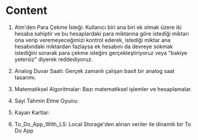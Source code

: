 # Content

1. Atm'den Para Çekme İsteği: Kullanıcı biri ana biri ek olmak üzere iki hesaba sahiptir ve bu hesaplardaki para miktarına göre istediği miktarı ona verip veremeyeceğimizi kontrol ederek, istediği miktar ana hesabındaki miktardan fazlaysa ek hesabını da devreye sokmak istediğini sorarak para çekme isteğini gerçekleştiriyoruz veya "bakiye yetersiz" diyerek reddediyoruz.

2. Analog Duvar Saati: Gerçek zamanlı çalışan basit bir analog saat tasarımı.

3. Matematiksel Algoritmalar: Bazı matematiksel işlemler ve hesaplamalar.

4. Sayi Tahmin Etme Oyunu:

5. Kayan Kartlar: 

6. To_Do_App_With_LS: Local Storage'den alınan veriler ile dinamik bir To Do App
